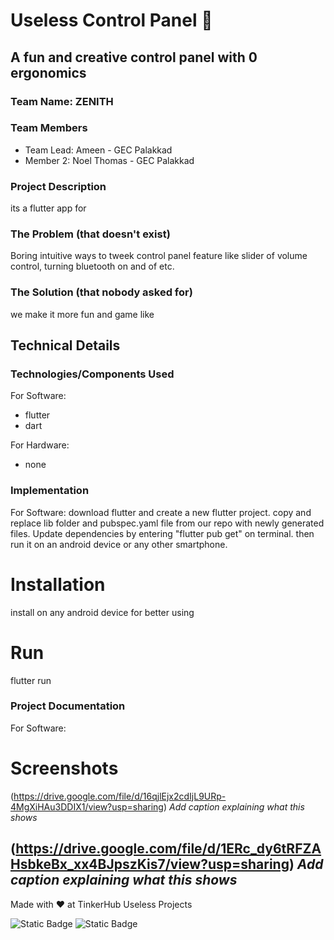 
# Useless Control Panel 🎯


## A fun and creative control panel with 0 ergonomics
### Team Name: ZENITH


### Team Members
- Team Lead: Ameen - GEC Palakkad
- Member 2: Noel Thomas - GEC Palakkad

### Project Description
its a flutter app for 

### The Problem (that doesn't exist)
Boring intuitive ways to tweek control panel feature like slider of volume control, turning bluetooth on and of etc.

### The Solution (that nobody asked for)
we make it more fun and game like

## Technical Details
### Technologies/Components Used
For Software:
- flutter
- dart

For Hardware:
- none

### Implementation
For Software: download flutter and create a new flutter project. copy and replace lib folder and pubspec.yaml file from our repo with newly generated files. Update dependencies by entering "flutter pub get" on terminal. then run it on an android device or any other smartphone.
# Installation
install on any android device for better using

# Run
flutter run

### Project Documentation
For Software:

# Screenshots 
(https://drive.google.com/file/d/16qjlEjx2cdIjL9URp-4MgXiHAu3DDIX1/view?usp=sharing)
*Add caption explaining what this shows*

(https://drive.google.com/file/d/1ERc_dy6tRFZAHsbkeBx_xx4BJpszKis7/view?usp=sharing)
*Add caption explaining what this shows*
---
Made with ❤️ at TinkerHub Useless Projects 

![Static Badge](https://img.shields.io/badge/TinkerHub-24?color=%23000000&link=https%3A%2F%2Fwww.tinkerhub.org%2F)
![Static Badge](https://img.shields.io/badge/UselessProject--24-24?link=https%3A%2F%2Fwww.tinkerhub.org%2Fevents%2FQ2Q1TQKX6Q%2FUseless%2520Projects)



